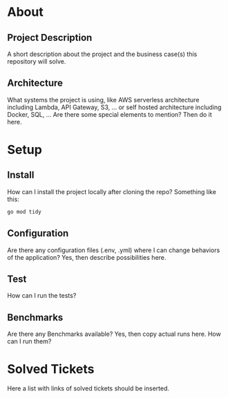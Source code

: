 # About
## Project Description
A short description about the project and the business case(s) this repository will solve.

## Architecture
What systems the project is using, like AWS serverless architecture including Lambda, API Gateway, S3, ... or self hosted architecture including Docker, SQL, ...
Are there some special elements to mention? Then do it here.

# Setup
## Install
How can I install the project locally after cloning the repo?
Something like this:

```sh
go mod tidy
```

## Configuration
Are there any configuration files (.env, .yml) where I can change behaviors of the application? Yes, then describe possibilities here. 

## Test 
How can I run the tests?

## Benchmarks
Are there any Benchmarks available? Yes, then copy actual runs here. 
How can I run them? 

# Solved Tickets
Here a list with links of solved tickets should be inserted. 
